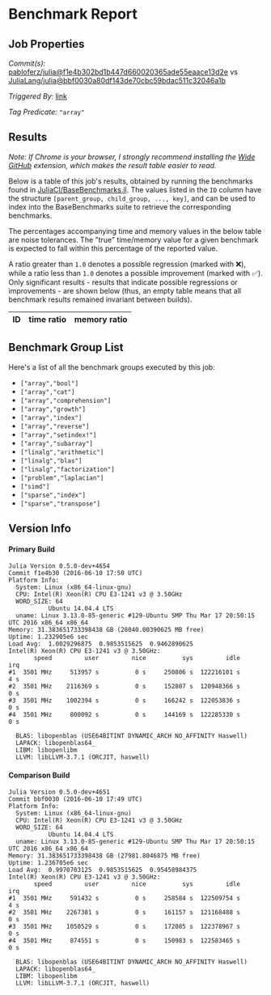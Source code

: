 # Benchmark Report

## Job Properties

*Commit(s):* [pabloferz/julia@f1e4b302bd1b447d660020365ade55eaace13d2e](https://github.com/pabloferz/julia/commit/f1e4b302bd1b447d660020365ade55eaace13d2e) vs [JuliaLang/julia@bbf0030a80df143de70cbc59bdac511c32046a1b](https://github.com/JuliaLang/julia/commit/bbf0030a80df143de70cbc59bdac511c32046a1b)

*Triggered By:* [link](https://github.com/JuliaLang/julia/pull/16865#issuecomment-225262192)

*Tag Predicate:* `"array"`

## Results

*Note: If Chrome is your browser, I strongly recommend installing the [Wide GitHub](https://chrome.google.com/webstore/detail/wide-github/kaalofacklcidaampbokdplbklpeldpj?hl=en)
extension, which makes the result table easier to read.*

Below is a table of this job's results, obtained by running the benchmarks found in
[JuliaCI/BaseBenchmarks.jl](https://github.com/JuliaCI/BaseBenchmarks.jl). The values
listed in the `ID` column have the structure `[parent_group, child_group, ..., key]`,
and can be used to index into the BaseBenchmarks suite to retrieve the corresponding
benchmarks.

The percentages accompanying time and memory values in the below table are noise tolerances. The "true"
time/memory value for a given benchmark is expected to fall within this percentage of the reported value.

A ratio greater than `1.0` denotes a possible regression (marked with :x:), while a ratio less
than `1.0` denotes a possible improvement (marked with :white_check_mark:). Only significant results - results
that indicate possible regressions or improvements - are shown below (thus, an empty table means that all
benchmark results remained invariant between builds).

| ID | time ratio | memory ratio |
|----|------------|--------------|

## Benchmark Group List

Here's a list of all the benchmark groups executed by this job:

- `["array","bool"]`
- `["array","cat"]`
- `["array","comprehension"]`
- `["array","growth"]`
- `["array","index"]`
- `["array","reverse"]`
- `["array","setindex!"]`
- `["array","subarray"]`
- `["linalg","arithmetic"]`
- `["linalg","blas"]`
- `["linalg","factorization"]`
- `["problem","laplacian"]`
- `["simd"]`
- `["sparse","index"]`
- `["sparse","transpose"]`

## Version Info

#### Primary Build

```
Julia Version 0.5.0-dev+4654
Commit f1e4b30 (2016-06-10 17:50 UTC)
Platform Info:
  System: Linux (x86_64-linux-gnu)
  CPU: Intel(R) Xeon(R) CPU E3-1241 v3 @ 3.50GHz
  WORD_SIZE: 64
           Ubuntu 14.04.4 LTS
  uname: Linux 3.13.0-85-generic #129-Ubuntu SMP Thu Mar 17 20:50:15 UTC 2016 x86_64 x86_64
Memory: 31.383651733398438 GB (28040.00390625 MB free)
Uptime: 1.232905e6 sec
Load Avg:  1.0029296875  0.9853515625  0.9462890625
Intel(R) Xeon(R) CPU E3-1241 v3 @ 3.50GHz: 
       speed         user         nice          sys         idle          irq
#1  3501 MHz     513957 s          0 s     250806 s  122216101 s          4 s
#2  3501 MHz    2116369 s          0 s     152807 s  120948366 s          0 s
#3  3501 MHz    1002394 s          0 s     166242 s  122053836 s          0 s
#4  3501 MHz     800092 s          0 s     144169 s  122285330 s          0 s

  BLAS: libopenblas (USE64BITINT DYNAMIC_ARCH NO_AFFINITY Haswell)
  LAPACK: libopenblas64_
  LIBM: libopenlibm
  LLVM: libLLVM-3.7.1 (ORCJIT, haswell)

```

#### Comparison Build

```
Julia Version 0.5.0-dev+4651
Commit bbf0030 (2016-06-10 17:49 UTC)
Platform Info:
  System: Linux (x86_64-linux-gnu)
  CPU: Intel(R) Xeon(R) CPU E3-1241 v3 @ 3.50GHz
  WORD_SIZE: 64
           Ubuntu 14.04.4 LTS
  uname: Linux 3.13.0-85-generic #129-Ubuntu SMP Thu Mar 17 20:50:15 UTC 2016 x86_64 x86_64
Memory: 31.383651733398438 GB (27981.8046875 MB free)
Uptime: 1.236705e6 sec
Load Avg:  0.9970703125  0.9853515625  0.95458984375
Intel(R) Xeon(R) CPU E3-1241 v3 @ 3.50GHz: 
       speed         user         nice          sys         idle          irq
#1  3501 MHz     591432 s          0 s     258584 s  122509754 s          4 s
#2  3501 MHz    2267381 s          0 s     161157 s  121168488 s          0 s
#3  3501 MHz    1050529 s          0 s     172085 s  122378967 s          0 s
#4  3501 MHz     874551 s          0 s     150983 s  122583465 s          0 s

  BLAS: libopenblas (USE64BITINT DYNAMIC_ARCH NO_AFFINITY Haswell)
  LAPACK: libopenblas64_
  LIBM: libopenlibm
  LLVM: libLLVM-3.7.1 (ORCJIT, haswell)

```
